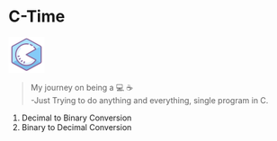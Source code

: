 # C-Time 
![](c-logo.png)
>My journey on being a :computer: :coffee:  
-Just Trying to do anything and everything, single program in C.

1. Decimal to Binary Conversion
2. Binary to Decimal Conversion
